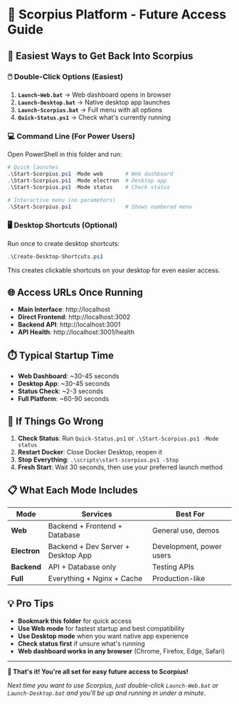 # 🎯 Scorpius Platform - Future Access Guide

## 🚀 Easiest Ways to Get Back Into Scorpius

### 🖱️ **Double-Click Options (Easiest)**

1. **`Launch-Web.bat`** → Web dashboard opens in browser
2. **`Launch-Desktop.bat`** → Native desktop app launches  
3. **`Launch-Scorpius.bat`** → Full menu with all options
4. **`Quick-Status.ps1`** → Check what's currently running

### 💻 **Command Line (For Power Users)**

Open PowerShell in this folder and run:

```powershell
# Quick launches
.\Start-Scorpius.ps1 -Mode web       # Web dashboard
.\Start-Scorpius.ps1 -Mode electron  # Desktop app
.\Start-Scorpius.ps1 -Mode status    # Check status

# Interactive menu (no parameters)
.\Start-Scorpius.ps1                 # Shows numbered menu
```

### 🖥️ **Desktop Shortcuts (Optional)**

Run once to create desktop shortcuts:
```powershell
.\Create-Desktop-Shortcuts.ps1
```

This creates clickable shortcuts on your desktop for even easier access.

## 🌐 **Access URLs Once Running**

- **Main Interface**: http://localhost
- **Direct Frontend**: http://localhost:3002  
- **Backend API**: http://localhost:3001
- **API Health**: http://localhost:3001/health

## ⏱️ **Typical Startup Time**

- **Web Dashboard**: ~30-45 seconds
- **Desktop App**: ~30-45 seconds  
- **Status Check**: ~2-3 seconds
- **Full Platform**: ~60-90 seconds

## 🔧 **If Things Go Wrong**

1. **Check Status**: Run `Quick-Status.ps1` or `.\Start-Scorpius.ps1 -Mode status`
2. **Restart Docker**: Close Docker Desktop, reopen it
3. **Stop Everything**: `.\scripts\start-scorpius.ps1 -Stop`
4. **Fresh Start**: Wait 30 seconds, then use your preferred launch method

## 📋 **What Each Mode Includes**

| Mode | Services | Best For |
|------|----------|----------|
| **Web** | Backend + Frontend + Database | General use, demos |
| **Electron** | Backend + Dev Server + Desktop App | Development, power users |
| **Backend** | API + Database only | Testing APIs |
| **Full** | Everything + Nginx + Cache | Production-like |

## 💡 **Pro Tips**

- **Bookmark this folder** for quick access
- **Use Web mode** for fastest startup and best compatibility
- **Use Desktop mode** when you want native app experience
- **Check status first** if unsure what's running
- **Web dashboard works in any browser** (Chrome, Firefox, Edge, Safari)

---

**🎉 That's it! You're all set for easy future access to Scorpius!**

*Next time you want to use Scorpius, just double-click `Launch-Web.bat` or `Launch-Desktop.bat` and you'll be up and running in under a minute.*
